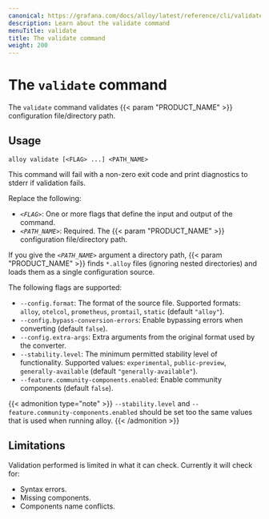 ```yaml
---
canonical: https://grafana.com/docs/alloy/latest/reference/cli/validate/
description: Learn about the validate command
menuTitle: validate
title: The validate command
weight: 200
---
```


# The `validate` command

The `validate` command validates {{< param "PRODUCT_NAME" >}} configuration file/directory path.

## Usage

```shell
alloy validate [<FLAG> ...] <PATH_NAME>
```

This command will fail with a non-zero exit code and print diagnostics to stderr if validation fails.

Replace the following:

* _`<FLAG>`_: One or more flags that define the input and output of the command.
* _`<PATH_NAME>`_: Required. The {{< param "PRODUCT_NAME" >}} configuration file/directory path.

If you give the _`<PATH_NAME>`_ argument a directory path, {{< param "PRODUCT_NAME" >}} finds `*.alloy` files (ignoring nested directories) and loads them as a single configuration source.

The following flags are supported:

* `--config.format`: The format of the source file. Supported formats: `alloy`, `otelcol`, `prometheus`, `promtail`, `static` (default `"alloy"`).
* `--config.bypass-conversion-errors`: Enable bypassing errors when converting (default `false`).
* `--config.extra-args`: Extra arguments from the original format used by the converter.
* `--stability.level`: The minimum permitted stability level of functionality. Supported values: `experimental`, `public-preview`, `generally-available` (default `"generally-available"`).
* `--feature.community-components.enabled`: Enable community components (default `false`).

{{< admonition type="note" >}}
`--stability.level` and `--feature.community-components.enabled` should be set too the same values that is used when running alloy.
{{< /admonition >}}


## Limitations

Validation performed is limited in what it can check. Currently it will check for:

* Syntax errors.
* Missing components.
* Components name conflicts.

